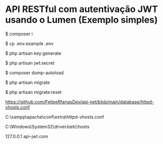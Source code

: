 # API RESTful com autentivação JWT usando o Lumen (Exemplo simples)

$ composer i

$ cp .env.example .env

$ php artisan key:generate

$ php artisan jwt:secret

$ composer dump-autoload

$ php artisan migrate

$ php artisan migrate:reset

https://github.com/FelipeRfariasDev/api-jwt/blob/main/database/httpd-vhosts.conf

C:\xampp\apache\conf\extra\httpd-vhosts.conf

C:\Windows\System32\drivers\etc\hosts

127.0.0.1 api-jwt.com
